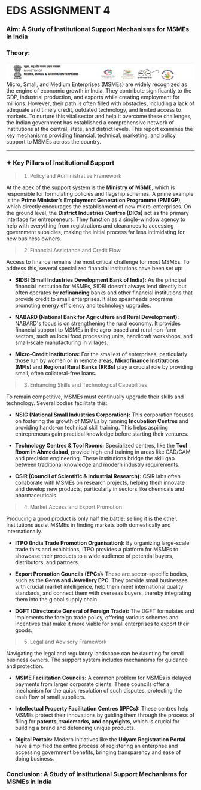 # EDS ASSIGNMENT 4

### Aim: A Study of Institutional Support Mechanisms for MSMEs in India

### **Theory:**


![image](.attachments/85a1cebe4d9d0940f24e9eaa429fd496914d0d1e.png) 
Micro, Small, and Medium Enterprises (MSMEs) are widely recognized as the engine of economic growth in India. They contribute significantly to the GDP, industrial production, and exports while creating employment for millions. However, their path is often filled with obstacles, including a lack of adequate and timely credit, outdated technology, and limited access to markets. To nurture this vital sector and help it overcome these challenges, the Indian government has established a comprehensive network of institutions at the central, state, and district levels. This report examines the key mechanisms providing financial, technical, marketing, and policy support to MSMEs across the country.

***

### ✦ Key Pillars of Institutional Support

>1. Policy and Administrative Framework

At the apex of the support system is the **Ministry of MSME**, which is responsible for formulating policies and flagship schemes. A prime example is the **Prime Minister’s Employment Generation Programme (PMEGP)**, which directly encourages the establishment of new micro-enterprises. On the ground level, the **District Industries Centres (DICs)** act as the primary interface for entrepreneurs. They function as a single-window agency to help with everything from registrations and clearances to accessing government subsidies, making the initial process far less intimidating for new business owners.



> 2. Financial Assistance and Credit Flow

Access to finance remains the most critical challenge for most MSMEs. To address this, several specialized financial institutions have been set up:

-   **SIDBI (Small Industries Development Bank of India):** As the principal financial institution for MSMEs, SIDBI doesn't always lend directly but often operates by **refinancing** banks and other financial institutions that provide credit to small enterprises. It also spearheads programs promoting energy efficiency and technology upgrades.
    
-   **NABARD (National Bank for Agriculture and Rural Development):** NABARD's focus is on strengthening the rural economy. It provides financial support to MSMEs in the agro-based and rural non-farm sectors, such as local food processing units, handicraft workshops, and small-scale manufacturing in villages.
    
-   **Micro-Credit Institutions:** For the smallest of enterprises, particularly those run by women or in remote areas, **Microfinance Institutions (MFIs)** and **Regional Rural Banks (RRBs)** play a crucial role by providing small, often collateral-free loans.
    

> 3. Enhancing Skills and Technological Capabilities

To remain competitive, MSMEs must continually upgrade their skills and technology. Several bodies facilitate this:

-   **NSIC (National Small Industries Corporation):** This corporation focuses on fostering the growth of MSMEs by running **Incubation Centres** and providing hands-on technical skill training. This helps aspiring entrepreneurs gain practical knowledge before starting their ventures.
    
-   **Technology Centres & Tool Rooms:** Specialized centres, like the **Tool Room in Ahmedabad**, provide high-end training in areas like CAD/CAM and precision engineering. These institutions bridge the skill gap between traditional knowledge and modern industry requirements.
    
-   **CSIR (Council of Scientific & Industrial Research):** CSIR labs often collaborate with MSMEs on research projects, helping them innovate and develop new products, particularly in sectors like chemicals and pharmaceuticals.
    

> 4. Market Access and Export Promotion

Producing a good product is only half the battle; selling it is the other. Institutions assist MSMEs in finding markets both domestically and internationally.

-   **ITPO (India Trade Promotion Organisation):** By organizing large-scale trade fairs and exhibitions, ITPO provides a platform for MSMEs to showcase their products to a wide audience of potential buyers, distributors, and partners.
    
-   **Export Promotion Councils (EPCs):** These are sector-specific bodies, such as the **Gems and Jewellery EPC**. They provide small businesses with crucial market intelligence, help them meet international quality standards, and connect them with overseas buyers, thereby integrating them into the global supply chain.
    
-   **DGFT (Directorate General of Foreign Trade):** The DGFT formulates and implements the foreign trade policy, offering various schemes and incentives that make it more viable for small enterprises to export their goods.
    

> 5. Legal and Advisory Framework

Navigating the legal and regulatory landscape can be daunting for small business owners. The support system includes mechanisms for guidance and protection.

-   **MSME Facilitation Councils:** A common problem for MSMEs is delayed payments from larger corporate clients. These councils offer a mechanism for the quick resolution of such disputes, protecting the cash flow of small suppliers.
    
-   **Intellectual Property Facilitation Centres (IPFCs):** These centres help MSMEs protect their innovations by guiding them through the process of filing for **patents, trademarks, and copyrights**, which is crucial for building a brand and defending unique products.
    
-   **Digital Portals:** Modern initiatives like the **Udyam Registration Portal** have simplified the entire process of registering an enterprise and accessing government benefits, bringing transparency and ease of doing business.
    

### Conclusion: A Study of Institutional Support Mechanisms for MSMEs in India
